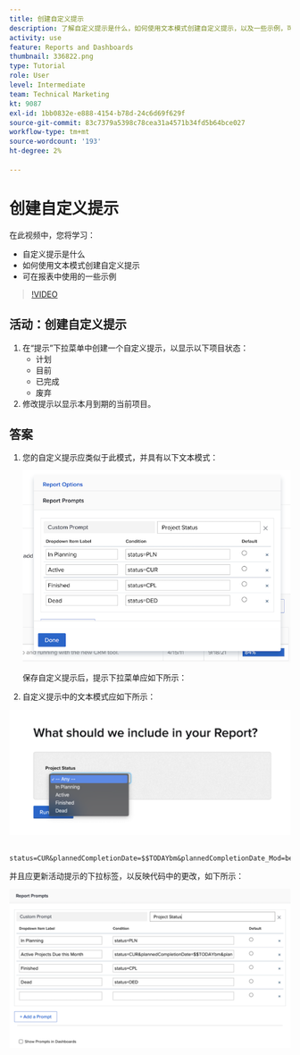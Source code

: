 ```yaml
---
title: 创建自定义提示
description: 了解自定义提示是什么，如何使用文本模式创建自定义提示，以及一些示例，可在 [!DNL  Workfront].
activity: use
feature: Reports and Dashboards
thumbnail: 336822.png
type: Tutorial
role: User
level: Intermediate
team: Technical Marketing
kt: 9087
exl-id: 1bb0832e-e888-4154-b78d-24c6d69f629f
source-git-commit: 83c7379a5398c78cea31a4571b34fd5b64bce027
workflow-type: tm+mt
source-wordcount: '193'
ht-degree: 2%

---
```


# 创建自定义提示

在此视频中，您将学习：

* 自定义提示是什么
* 如何使用文本模式创建自定义提示
* 可在报表中使用的一些示例

>[!VIDEO](https://video.tv.adobe.com/v/336822/?quality=12)

## 活动：创建自定义提示

1. 在“提示”下拉菜单中创建一个自定义提示，以显示以下项目状态：
   * 计划
   * 目前
   * 已完成
   * 废弃
1. 修改提示以显示本月到期的当前项目。

## 答案

1. 您的自定义提示应类似于此模式，并具有以下文本模式：

   ![在文本模式下创建新过滤器的屏幕图像](assets/cp-01.png)

   保存自定义提示后，提示下拉菜单应如下所示：

1. 自定义提示中的文本模式应如下所示：

![在文本模式下创建新过滤器的屏幕图像](assets/cp-02.png)

```
   status=CUR&plannedCompletionDate=$$TODAYbm&plannedCompletionDate_Mod=between&plannedCompletionDate_Range=$$TODAYem 
```

并且应更新活动提示的下拉标签，以反映代码中的更改，如下所示：

![在文本模式下创建新过滤器的屏幕图像](assets/cp-02a.png)

